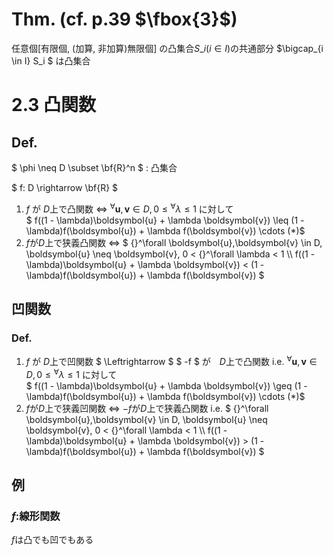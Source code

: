 # Thm. (cf. p.39 $\fbox{3}$)
任意個[有限個, (加算, 非加算)無限個]
の凸集合$S\_i (i \in I)$の共通部分
$\bigcap\_{i \in I} S\_i $
は凸集合

# 2.3 凸関数
## Def.
$ \phi \neq D \subset \bf{R}^n $ : 凸集合

$ f: D \rightarrow \bf{R} $

1. $f$ が $D$上で凸関数 $\Leftrightarrow$
   ${}^\forall \boldsymbol{u}, \boldsymbol{v} \in D , 0 \leq {}^\forall \lambda \leq 1$
   に対して  
   $ f((1 - \lambda)\boldsymbol{u} + \lambda \boldsymbol{v})
     \leq (1 - \lambda)f(\boldsymbol{u}) + \lambda f(\boldsymbol{v}) \cdots (\*)$
2. $f$が$D$上で狭義凸関数 $\Leftrightarrow$
   $ {}^\forall \boldsymbol{u},\boldsymbol{v} \in D, \boldsymbol{u} \neq \boldsymbol{v},
   0 < {}^\forall \lambda < 1 \\\\
   f((1 - \lambda)\boldsymbol{u} + \lambda \boldsymbol{v})
   < (1 - \lambda)f(\boldsymbol{u}) + \lambda f(\boldsymbol{v}) $

## 凹関数

### Def.
1. $f$ が $D$上で凹関数 $ \Leftrightarrow $ 
   $ -f $ が　$D$上で凸関数 i.e.
   ${}^\forall \boldsymbol{u}, \boldsymbol{v} \in D , 0 \leq {}^\forall \lambda \leq 1$
   に対して  
   $ f((1 - \lambda)\boldsymbol{u} + \lambda \boldsymbol{v})
     \geq (1 - \lambda)f(\boldsymbol{u}) + \lambda f(\boldsymbol{v}) \cdots (\*)$
2. $f$が$D$上で狭義凹関数 $\Leftrightarrow$ 
   $-f$が$D$上で狭義凸関数 i.e.
   $ {}^\forall \boldsymbol{u},\boldsymbol{v} \in D, \boldsymbol{u} \neq \boldsymbol{v},
   0 < {}^\forall \lambda < 1 \\\\
   f((1 - \lambda)\boldsymbol{u} + \lambda \boldsymbol{v})
   \> (1 - \lambda)f(\boldsymbol{u}) + \lambda f(\boldsymbol{v}) $

## 例
### $f$:線形関数
$f$は凸でも凹でもある
